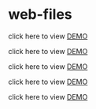 # web-files

click here to view [DEMO](https://web-files.netlify.app/losiMoto/ZA)

click here to view [DEMO](https://web-files.netlify.app/FR/)

click here to view [DEMO](https://web-files.netlify.app/ES/)

click here to view [DEMO](https://web-files.netlify.app/UK/)

click here to view [DEMO](https://rosesros.github.io/web-files/UK)